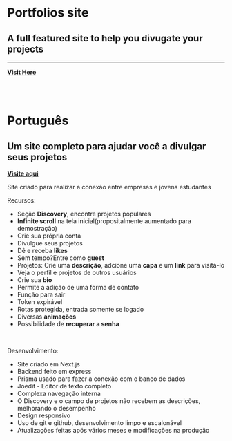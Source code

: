 <h1>Portfolios site</h1>
<h2>A full featured site to help you divugate your projects</h2>
<hr>

<a href=""><strong>Visit Here</strong></a>


<br><br>
<h1>Português</h1>
<h2>Um site completo para ajudar você a divulgar seus projetos</h2>

<a href=""><strong>Visite aqui</strong></a>

<p>Site criado para realizar a conexão entre empresas e jovens estudantes</p>
<p>Recursos:</p>
<ul>
    <li>Seção <strong>Discovery</strong>, encontre projetos populares</li>
    <li><strong>Infinite scroll</strong> na tela inicial(propositalmente aumentado para demostração)</li>
    <li>Crie sua própria conta</li>
    <li>Divulgue seus projetos</li>
    <li>Dê e receba <strong>likes</strong></li>
    <li>Sem tempo?Entre como <strong>guest</strong></li>
    <li>Projetos: Crie uma <strong>descrição</strong>, adcione uma <strong>capa</strong> e um <strong>link</strong> para visitá-lo</li>
    <li>Veja o perfil e projetos de outros usuários</li>
    <li>Crie sua <strong>bio</strong></li>
    <li>Permite a adição de uma forma de contato</li>
    <li>Função para sair</li>
    <li>Token expirável</li>
    <li>Rotas protegida, entrada somente se logado</li>
    <li>Diversas <strong>animações</strong></li>
    <li>Possibilidade de <strong>recuperar a senha</strong></li>
</ul>

<br>

<p>Desenvolvimento:</p>
<ul>
    <li>Site criado em Next.js</li>
    <li>Backend feito em express</li>
    <li>Prisma usado para fazer a conexão com o banco de dados</li>
    <li>Joedit - Editor de texto completo</li>
    <li>Complexa navegação interna</li>
    <li>O Discovery e o campo de projetos não recebem as descrições, melhorando o desempenho</li>
    <li>Design responsivo</li>
    <li>Uso de git e github, desenvolvimento limpo e escalonável</li>
    <li>Atualizações feitas após vários meses e modificações na produção</li>
</ul>